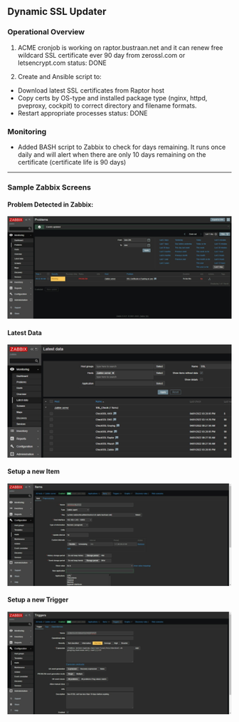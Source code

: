 ## Dynamic SSL Updater

### Operational Overview
1. ACME cronjob is working on raptor.bustraan.net and it can renew free wildcard SSL certificate ever 90 day from zerossl.com or letsencrypt.com
  status: DONE

2. Create and Ansible script to:
  - Download latest SSL certificates from Raptor host
  - Copy certs by OS-type and installed package type (nginx, httpd, pveproxy, cockpit) to correct directory and filename formats.
  - Restart appropriate processes
  status: DONE

### Monitoring
* Added BASH script to Zabbix to check for days remaining.  It runs once daily and will alert when there are only 10 days remaining on the certificate (certificate life is 90 days)
---
### Sample Zabbix Screens
#### Problem Detected in Zabbix:
![Problem Detected](images/ssl_problem.jpeg)
#### Latest Data
![Latest Data](images/ssl_items.jpeg)
#### Setup a new Item
![Setup Item](images/ssl_single_item_setup.jpeg)
#### Setup a new Trigger
![Setup Trigger](images/ssl_single_trigger_setup.jpeg)


